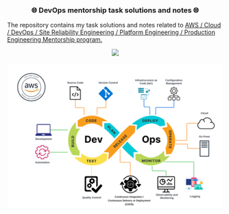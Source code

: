 <h3 align="center">
    🌐 DevOps mentorship task solutions and notes 🌐
</h3>

The repository contains my task solutions and notes related to [AWS / Cloud / DevOps / Site Reliability Engineering / Platform Engineering / Production Engineering Mentorship program.](https://github.com/allops-solutions/devops-aws-mentorship-program)

<p align="center">
  <a>
    <img src="https://skillicons.dev/icons?i=aws,linux,bash,vim,git,github,python,nodejs,nginx,mysql" />
    <!-- Skills that will be included as mentorship is progressing -->
    <!-- <img src="https://skillicons.dev/icons?i=aws,linux,bash,vim,git,github,python,nodejs,nginx,mysql,postgres,dynamodb,kubernetes,docker,vscode" /> -->
  </a>
</p>

![devops-img](/devops-img/dev_ops_awsbosnia.png)
